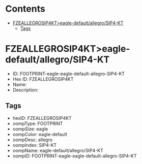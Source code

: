 



Contents
========

* [FZEALLEGROSIP4KT>eagle-default/allegro/SIP4-KT](#fzeallegrosip4kteagle-defaultallegrosip4-kt)
	* [Tags](#tags)

# FZEALLEGROSIP4KT>eagle-default/allegro/SIP4-KT

- ID: FOOTPRINT-eagle-eagle-default-allegro-SIP4-KT
- Hex ID: FZEALLEGROSIP4KT
- Name: 
- Description: 

## Tags

- hexID: FZEALLEGROSIP4KT
- oompType: FOOTPRINT
- oompSize: eagle
- oompColor: eagle-default
- oompDesc: allegro
- oompIndex: SIP4-KT
- oompName: eagle-default/allegro/SIP4-KT
- oompID: FOOTPRINT-eagle-eagle-default-allegro-SIP4-KT
